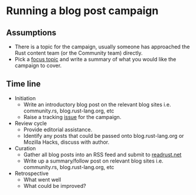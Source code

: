 # Running a blog post campaign

## Assumptions

- There is a topic for the campaign, usually someone has approached the Rust content team (or the Community team) directly.
- Pick a [focus topic][link_focus_topics] and write a summary of what you would like the campaign to cover.

## Time line

- Initiation
  - Write an introductory blog post on the relevant blog sites i.e. community.rs, blog.rust-lang.org, etc
  - Raise a tracking [issue][link_tracking_issue] for the campaign.
- Review cycle
  - Provide editorial assistance.
  - Identify any posts that could be passed onto blog.rust-lang.org or Mozilla Hacks, discuss with author.
- Curation
  - Gather all blog posts into an RSS feed and submit to [readrust.net][link_readrust]
  - Write up a summary/follow post on relevant blog sites i.e. community.rs, blog.rust-lang.org, etc
- Retrospective
  - What went well
  - What could be improved?

[link_focus_topics]: https://github.com/rust-community/content-team/issues/16
[link_tracking_issue]: https://github.com/rust-community/content-o-tron/issues/new?template=new_campaign.md&title=Tracking:+__NAME_OF_CAMPAIGN__&labels=campaign
[link_readrust]: https://readrust.net/submit.html
